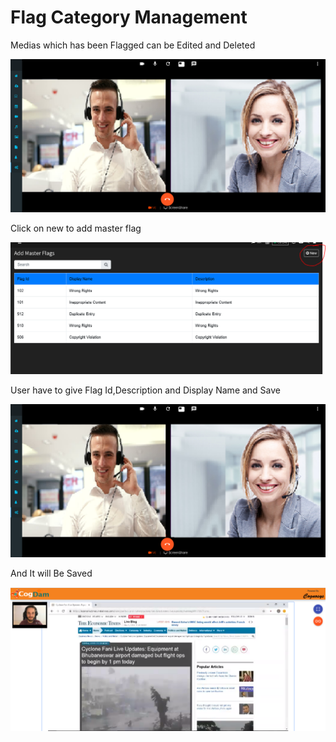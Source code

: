 # Flag Category Management

Medias which has been Flagged can be Edited and Deleted

![](../.gitbook/assets/image%20%2811%29.png)

Click on new to add master flag

![](../.gitbook/assets/image%20%28229%29.png)

User have to give Flag Id,Description and Display Name and Save

![](../.gitbook/assets/image%20%2810%29.png)

And It will Be Saved

![](../.gitbook/assets/image%20%2874%29.png)

